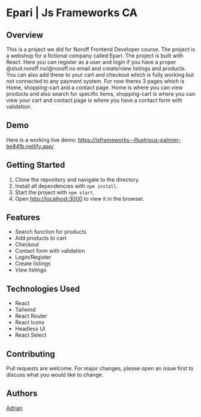 # Epari | Js Frameworks CA

## Overview

This is a project we did for Noroff Frontend Developer course. The project is a webshop for a fictional company called Epari. The project is built with React.
Here you can register as a user and login if you have a proper @stud.noroff.no/@noroff.no email and create/view listings and products. You can also add these to your cart and checkout which is fully working but not connected to any payment system.
For now theres 3 pages which is Home, shopping-cart and a contact page. Home is where you can view products and also search for specific items, shopping-cart is where you can view your cart and contact page is where you have a contact form with validation.

## Demo

Here is a working live demo: https://jsframeworks--illustrious-palmier-be84fb.netlify.app/

## Getting Started

1. Clone the repository and navigate to the directory.
2. Install all dependencies with `npm install`.
3. Start the project with `npm start`.
4. Open [http://localhost:3000](http://localhost:3000) to view it in the browser.

## Features

- Search function for products
- Add products to cart
- Checkout
- Contact form with validation
- Login/Register
- Create listings
- View listings

## Technologies Used

- React
- Tailwind
- React Router
- React Icons
- Headless UI
- React Select

## Contributing

Pull requests are welcome. For major changes, please open an issue first to discuss what you would like to change.

## Authors

[Adrian](www.github.com/adrianfred)
